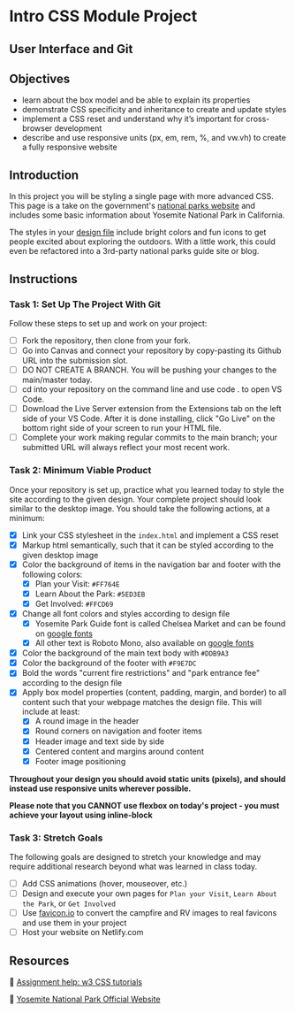 # Intro CSS Module Project

## User Interface and Git

## Objectives

- learn about the box model and be able to explain its properties
- demonstrate CSS specificity and inheritance to create and update styles
- implement a CSS reset and understand why it’s important for cross-browser development
- describe and use responsive units (px, em, rem, %, and vw.vh) to create a fully responsive website

## Introduction

In this project you will be styling a single page with more advanced CSS. This page is a take on the government's [national parks website](https://www.nps.gov/yose/index.htm) and includes some basic information about Yosemite National Park in California.

The styles in your [design file](/design/desktop.jpg) include bright colors and fun icons to get people excited about exploring the outdoors. With a little work, this could even be refactored into a 3rd-party national parks guide site or blog.

## Instructions

### Task 1: Set Up The Project With Git

Follow these steps to set up and work on your project:

- [ ] Fork the repository, then clone from your fork.
- [ ] Go into Canvas and connect your repository by copy-pasting its Github URL into the submission slot.
- [ ] DO NOT CREATE A BRANCH. You will be pushing your changes to the main/master today.
- [ ] cd into your repository on the command line and use code . to open VS Code.
- [ ] Download the Live Server extension from the Extensions tab on the left side of your VS Code. After it is done installing, click "Go Live" on the bottom right side of your screen to run your HTML file.
- [ ] Complete your work making regular commits to the main branch; your submitted URL will always reflect your most recent work.

### Task 2: Minimum Viable Product

Once your repository is set up, practice what you learned today to style the site according to the given design. Your complete project should look similar to the desktop image. You should take the following actions, at a minimum:

- [x] Link your CSS stylesheet in the `index.html` and implement a CSS reset 
- [x] Markup html semantically, such that it can be styled according to the given desktop image
- [x] Color the background of items in the navigation bar and footer with the following colors:
  - [x] Plan your Visit: `#FF764E`
  - [x] Learn About the Park: `#5ED3EB`
  - [x] Get Involved: `#FFCD69`
- [x] Change all font colors and styles according to design file
  - [x] Yosemite Park Guide font is called Chelsea Market and can be found on [google fonts](https://fonts.google.com/specimen/Chelsea+Market)
  - [x] All other text is Roboto Mono, also available on [google fonts](https://fonts.google.com/specimen/Roboto+Mono)
- [x] Color the background of the main text body with `#DDB9A3`
- [x] Color the background of the footer with `#F9E7DC`
- [x] Bold the words "current fire restrictions" and "park entrance fee" according to the design file
- [x] Apply box model properties (content, padding, margin, and border) to all content such that your webpage matches the design file. This will include at least:
  - [x] A round image in the header
  - [x] Round corners on navigation and footer items
  - [x] Header image and text side by side
  - [x] Centered content and margins around content
  - [x] Footer image positioning

**Throughout your design you should avoid static units (pixels), and should instead use responsive units wherever possible.**

**Please note that you CANNOT use flexbox on today's project - you must achieve your layout using inline-block**


### Task 3: Stretch Goals

The following goals are designed to stretch your knowledge and may require additional research beyond what was learned in class today.

- [ ] Add CSS animations (hover, mouseover, etc.)
- [ ] Design and execute your own pages for `Plan your Visit`, `Learn About the Park`, or `Get Involved`
- [ ] Use [favicon.io](https://favicon.io/favicon-converter/) to convert the campfire and RV images to real favicons and use them in your project
- [ ] Host your website on Netlify.com

## Resources

👋 [Assignment help: w3 CSS tutorials](https://www.w3schools.com/css/)

👀 [Yosemite National Park Official Website](https://www.nps.gov/yose/index.htm)
